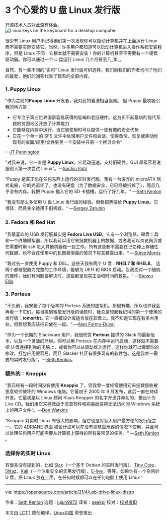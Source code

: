 [#]: subject: (3 beloved USB drive Linux distros)
[#]: via: (https://opensource.com/article/21/4/usb-drive-linux-distro)
[#]: author: (Seth Kenlon https://opensource.com/users/seth)
[#]: collector: (lujun9972)
[#]: translator: (geekpi)
[#]: reviewer: ( )
[#]: publisher: ( )
[#]: url: ( )

3 个心爱的 U 盘 Linux 发行版
======
开源技术人员对此深有体会。
![Linux keys on the keyboard for a desktop computer][1]

很少有 Linux 用户不记得他们第一次发现你可以启动计算机并在上面运行 Linux 而不需要实际安装它。当然，许多用户都知道可以启动计算机进入操作系统安装程序，但是 Linux 不同：它根本就不需要安装！你的计算机甚至不需要有一个硬盘驱动器。你可以通过一个 U 盘运行 Linux 几个月甚至几_年_。

自然，有一些不同的”实时“ Linux 发行版可供选择。我们向我们的作者询问了他们的最爱，他们的回答代表了现有的全部内容。

### 1\. Puppy Linux

”作为之前的**Puppy Linux** 开发者，我对此的看法相当偏颇。 但 Puppy 最初吸引我的地方是：


  * 它专注于第三世界国家容易获得的低端和老旧硬件。这为买不起最新的现代系统的贫困地区开放了计算能力
  * 它能够在内存中运行，当它被使用时可以提供一些有趣的安全优势
  * 它在一个单一的 SFS 文件中处理用户文件和会话，使得备份、恢复或移动你现有的桌面/应用/文件到另一个安装中只需一个拷贝命令“



—[JT Pennington][2]

”对我来说，它一直是 **Puppy Linux**。它启动迅速，支持旧硬件。GUI 超级容易说服别人第一次尝试 Linux“。—[Sachin Patil][3]

”Puppy 是真正能在任何东西上运行的实时发行版。我有一台废弃的 microATX 塔式电脑，它的光驱坏了，也没有硬盘（为了数据安全，它已经被拆掉了），而且几乎没有内存。我把 Puppy 插入它的 SD 卡插槽，运行了好几年。“ —[Seth Kenlon][4]

”我没有那么多使用 U 盘 Linux 发行版的经验，但我把票投给 **Puppy Linux**。它很轻，而且完全适用于旧机器。“ —[Sergey Zarubin][5]

### 2\. Fedora 和 Red Hat

”我最喜欢的 USB 发行版其实是 **Fedora Live USB**。它有一个浏览器、磁盘工具和一个终端模拟器，所以我可以用它来拯救机器上的数据，或者我可以浏览网页或在需要时用 ssh 进入其他机器做一些工作。所有这些都不需要在记忆棒上存储任何数据，也不会在使用中的机器被泄露的情况下将其暴露出来。“ —[Steve Morris][6]

”我过去一直使用 Puppy 和 DSL。这些天我有两个 U 盘：**RHEL7 和 RHEL8**。 这两个都被配置为完整的工作环境，能够为 UEFI 和 BIOS 启动。当我面对一个随机的硬件，我们有问题要解决时，这些都是现实生活和时间的救星。“ —[Steven Ellis][7]

### 3\. Porteus

”不久前，我安装了每个版本的 Porteus 系统的虚拟机。那很有趣，所以也许我会再看一下它们。每当提到微型发行版的话题时，我总是想起我记得的第一个使用的发行版：**tomsrtbt**。它一直被设计成适合放在软盘上。我不知道它现在有多大用处，但我想我应该把它放在一起。“ —[Alan Formy-Duval][8]

”作为一个长期的 Slackware 用户，我很欣赏 **Porteus** 提供的 Slack 的最新版本，以及一个灵活的环境。你可以用 Porteus 在内存中运行启动，这样就不需要把 U 盘连接到你的电脑上，或者你可以从驱动器上运行，这样你就可以保留你的修改。打包应用很容易，而且 Slacker 社区有很多现有的软件包。这是我唯一需要的实时发行版“。—[Seth Kenlon][4]。

### 额外的：Knoppix

”我已经有一段时间没有使用 **Knoppix** 了，但我曾一度经常使用它来拯救那些被恶意软件破坏的 Windows 电脑。它最初于 2000 年 9 月发布，此后一直在持续开发。它最初是以 Linux 顾问 Klaus Knopper 的名字开发并命名的，被设计为 Live CD。我们用它来拯救由于恶意软件和病毒而变得无法访问的 Windows 系统上的用户文件“。—[Don Watkins][9]

”Knoppix 对实时 Linux 有很大的影响，但它也是对盲人用户最方便的发行版之一。它的 [ADRIANE 界面][10] 被设计成可以在没有视觉显示器的情况下使用，并且可以处理任何用户可能需要从计算机上获得的所有最常见的任务。“ —[Seth Kenlon][11] 。

### 选择你的实时 Linux

有很多没有提到的，比如 [Slax][12]（一个基于 Debian 的实时发行版）、[Tiny Core][13]、[Slitaz][14]、[Kali][15]（一个注重安全的实用发行版）、[E-live][16]，等等。如果你有一个空闲的 U 盘，把 Linux 放在上面，在任何时候都可以在任何电脑上使用 Linux！

--------------------------------------------------------------------------------

via: https://opensource.com/article/21/4/usb-drive-linux-distro

作者：[Seth Kenlon][a]
选题：[lujun9972][b]
译者：[geekpi](https://github.com/geekpi)
校对：[校对者ID](https://github.com/校对者ID)

本文由 [LCTT](https://github.com/LCTT/TranslateProject) 原创编译，[Linux中国](https://linux.cn/) 荣誉推出

[a]: https://opensource.com/users/seth
[b]: https://github.com/lujun9972
[1]: https://opensource.com/sites/default/files/styles/image-full-size/public/lead-images/linux_keyboard_desktop.png?itok=I2nGw78_ (Linux keys on the keyboard for a desktop computer)
[2]: https://opensource.com/users/jtpennington
[3]: https://opensource.com/users/psachin
[4]: http://opensource.com/users/seth
[5]: https://opensource.com/users/sergey-zarubin
[6]: https://opensource.com/users/smorris12
[7]: https://opensource.com/users/steven-ellis
[8]: https://opensource.com/users/alanfdoss
[9]: https://opensource.com/users/don-watkins
[10]: https://opensource.com/life/16/7/knoppix-adriane-interface
[11]: https://opensource.com/article/21/4/opensource.com/users/seth
[12]: http://slax.org
[13]: http://www.tinycorelinux.net/
[14]: http://www.slitaz.org/en/
[15]: http://kali.org
[16]: https://www.elivecd.org/

